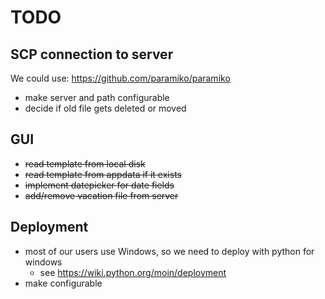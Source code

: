 
# TODO

## SCP connection to server

We could use:
https://github.com/paramiko/paramiko

* make server and path configurable
* decide if old file gets deleted or moved

## GUI

* ~~read template from local disk~~
* ~~read template from appdata if it exists~~
* ~~implement datepicker for date fields~~
* ~~add/remove vacation file from server~~

## Deployment

* most of our users use Windows, so we need to deploy with python for windows
  * see https://wiki.python.org/moin/deployment
* make configurable
